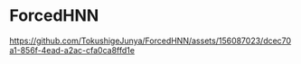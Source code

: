 # ForcedHNN

https://github.com/TokushigeJunya/ForcedHNN/assets/156087023/dcec70a1-856f-4ead-a2ac-cfa0ca8ffd1e

